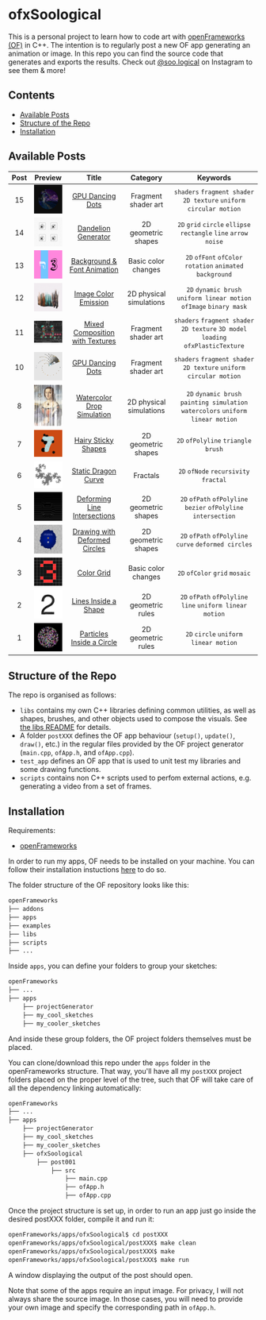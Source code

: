 # ofxSoological

This is a personal project to learn how to code art with [openFrameworks (OF)](https://openframeworks.cc/) in C++. The intention is to regularly post a new OF app generating an animation or image. In this repo you can find the source code that generates and exports the results. Check out [@soo.logical](https://www.instagram.com/soo.logical/) on Instagram to see them & more!

## Contents
- [Available Posts](#avaialble-posts)
- [Structure of the Repo](#structure-of-the-repo)
- [Installation](#installation)

## Available Posts

| Post | Preview | Title | Category | Keywords|
|:----:|:-------:|:-----:|:--------:|:-------:|
|15|<img src="post010/doc/output_dark.png" width="80px">|[GPU Dancing Dots](post010/README.md)|Fragment shader art|`shaders` `fragment shader` `2D texture` `uniform circular motion`
|14|<img src="post014/doc/3.png" width="80px">|[Dandelion Generator](post014/README.md)|2D geometric shapes|`2D` `grid` `circle` `ellipse` `rectangle` `line` `arrow` `noise`
|13|<img src="post013/doc/output.png" width="80px">|[Background & Font Animation](post013/README.md)|Basic color changes|`2D` `ofFont` `ofColor` `rotation` `animated background`
|12|<img src="post012/doc/output.png" width="80px">|[Image Color Emission](post012/README.md)|2D physical simulations|`2D` `dynamic brush` `uniform linear motion` `ofImage` `binary mask`
|11|<img src="post011/doc/output.png" width="80px">|[Mixed Composition with Textures](post011/README.md)|Fragment shader art|`shaders` `fragment shader` `2D texture` `3D model loading` `ofxPlasticTexture`
|10|<img src="post010/doc/output_light.png" width="80px">|[GPU Dancing Dots](post010/README.md)|Fragment shader art|`shaders` `fragment shader` `2D texture` `uniform circular motion`
|8|<img src="post008/doc/output.png" width="80px">|[Watercolor Drop Simulation](post008/README.md)|2D physical simulations|`2D` `dynamic brush` `painting simulation` `watercolors` `uniform linear motion`
|7|<img src="post007/doc/output1.png" width="80px">|[Hairy Sticky Shapes](post007/README.md)|2D geometric shapes|`2D` `ofPolyline` `triangle brush`
|6|<img src="post006/doc/dc_15.png" width="80px">|[Static Dragon Curve](post006/README.md)|Fractals|`2D` `ofNode` `recursivity` `fractal`
|5|<img src="post005/doc/output.png" width="80px">|[Deforming Line Intersections](post005/README.md)|2D geometric shapes|`2D` `ofPath` `ofPolyline` `bezier` `ofPolyline intersection`
|4|<img src="post004/doc/output.png" width="80px">|[Drawing with Deformed Circles](post004/README.md)|2D geometric shapes|`2D` `ofPath` `ofPolyline` `curve` `deformed circles`
|3|<img src="post003/doc/end.png" width="80px">|[Color Grid](post003/README.md)|Basic color changes|`2D` `ofColor` `grid` `mosaic`
|2|<img src="post002/doc/output.png" width="80px">|[Lines Inside a Shape](post002/README.md)|2D geometric rules|`2D` `ofPath` `ofPolyline` `line` `uniform linear motion`
|1|<img src="post001/doc/color.png" width="80px">|[Particles Inside a Circle](post001/README.md)|2D geometric rules|`2D` `circle` `uniform linear motion`

## Structure of the Repo
The repo is organised as follows:
- `libs` contains my own C++ libraries defining common utilities, as well as shapes, brushes, and other objects used to compose the visuals. See [the libs README](libs/README.md) for details.
- A folder `postXXX` defines the OF app behaviour (`setup()`, `update()`, `draw()`, etc.) in the regular files provided by the OF project generator (`main.cpp`, `ofApp.h`, and `ofApp.cpp`). 
- `test_app` defines an OF app that is used to unit test my libraries and some drawing functions.
- `scripts` contains non C++ scripts used to perfom external actions, e.g. generating a video from a set of frames.

## Installation
Requirements:
- [openFrameworks](https://openframeworks.cc/download/)

In order to run my apps, OF needs to be installed on your machine. You can follow their installation instuctions [here](https://openframeworks.cc/download/) to do so.

The folder structure of the OF repository looks like this:
```bash
openFrameworks
├── addons
├── apps
├── examples
├── libs
├── scripts
├── ...
```
Inside `apps`, you can define your folders to group your sketches:

```bash
openFrameworks
├── ...
├── apps
    ├── projectGenerator
    ├── my_cool_sketches
    ├── my_cooler_sketches
```
 And inside these group folders, the OF project folders themselves must be placed.

 You can clone/download this repo under the `apps` folder in the openFrameworks structure. That way, you'll have all my `postXXX` project folders placed on the proper level of the tree, such that OF will take care of all the dependency linking automatically:
```bash
openFrameworks
├── ...
├── apps
    ├── projectGenerator
    ├── my_cool_sketches
    ├── my_cooler_sketches
    ├── ofxSoological
        ├── post001
            ├── src
                ├── main.cpp
                ├── ofApp.h
                ├── ofApp.cpp
```

Once the project structure is set up, in order to run an app just go inside the desired postXXX folder, compile it and run it:
```bash
openFrameworks/apps/ofxSoological$ cd postXXX
openFrameworks/apps/ofxSoological/postXXX$ make clean
openFrameworks/apps/ofxSoological/postXXX$ make
openFrameworks/apps/ofxSoological/postXXX$ make run
```
A window displaying the output of the post should open.

Note that some of the apps require an input image. For privacy, I will not always share the source image. In those cases, you will need to provide your own image and specify the corresponding path in `ofApp.h`.